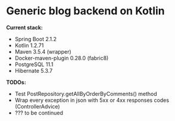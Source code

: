 # Generic blog backend on Kotlin

**Current stack:**
* Spring Boot 2.1.2
* Kotlin 1.2.71
* Maven 3.5.4 (wrapper)
* Docker-maven-plugin 0.28.0 (fabric8)
* PostgreSQL 11.1
* Hibernate 5.3.7

**TODOs:**
* Test PostRepository.getAllByOrderByComments() method
* Wrap every exception in json with 5xx or 4xx responses codes (ControllerAdvice)
* ??? to be continued